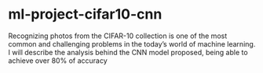 # ml-project-cifar10-cnn
Recognizing photos from the CIFAR-10 collection is one of the most common and challenging problems in the today’s world of machine learning. I will describe the analysis behind the CNN model proposed, being able to achieve over 80% of accuracy
